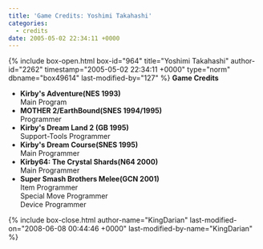 ```yaml
---
title: 'Game Credits: Yoshimi Takahashi'
categories:
  - credits
date: 2005-05-02 22:34:11 +0000
---
```

{% include box-open.html box-id="964" title="Yoshimi Takahashi" author-id="2262" timestamp="2005-05-02 22:34:11 +0000" type="norm" dbname="box49614" last-modified-by="127" %}
<b>Game Credits</b>
<UL>
<LI><b>Kirby's Adventure(NES 1993)</b><BR />
Main Program</LI>
<LI><b>MOTHER 2/EarthBound(SNES 1994/1995)</b><BR />
Programmer</LI>
<LI><b>Kirby's Dream Land 2 (GB 1995)</b><BR />
Support-Tools Programmer</LI>
<LI><b>Kirby's Dream Course(SNES 1995)</b><BR />
Main Programmer</LI>
<LI><b>Kirby64: The Crystal Shards(N64 2000)</b><BR />
Main Programmer</LI>
<LI><b>Super Smash Brothers Melee(GCN 2001)</b><BR />
Item Programmer<BR />
Special Move Programmer<BR />
Device Programmer</LI>
</UL>
{% include box-close.html author-name="KingDarian" last-modified-on="2008-06-08 00:44:46 +0000" last-modified-by-name="KingDarian" %}
